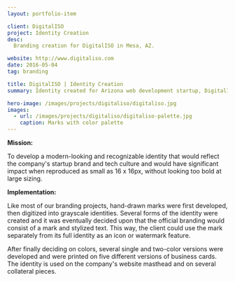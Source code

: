 ```yaml
---
layout: portfolio-item

client: DigitalISO
project: Identity Creation
desc:
  Branding creation for DigitalISO in Mesa, AZ.

website: http://www.digitaliso.com
date: 2016-05-04
tag: branding

title: DigitalISO | Identity Creation
summary: Identity created for Arizona web development startup, DigitalISO, for use on business cards, letterhead, web banners and other advertisement materials and collateral.

hero-image: /images/projects/digitaliso/digitaliso.jpg
images:
  - url: /images/projects/digitaliso/digitaliso-palette.jpg
    caption: Marks with color palette
---
```


**Mission:**

  To develop a modern-looking and recognizable identity that would reflect the company's startup brand and tech culture and would have significant impact when reproduced as small as 16 x 16px, without looking too bold at large sizing.

**Implementation:**
	
  Like most of our branding projects, hand-drawn marks were first developed, then digitized into grayscale identities. Several forms of the identity were created and it was eventually decided upon that the official branding would consist of a mark and stylized text. This way, the client could use the mark separately from its full identity as an icon or watermark feature.

  After finally deciding on colors, several single and two-color versions were developed and were printed on five different versions of business cards. The identity is used on the company's website masthead and on several collateral pieces.